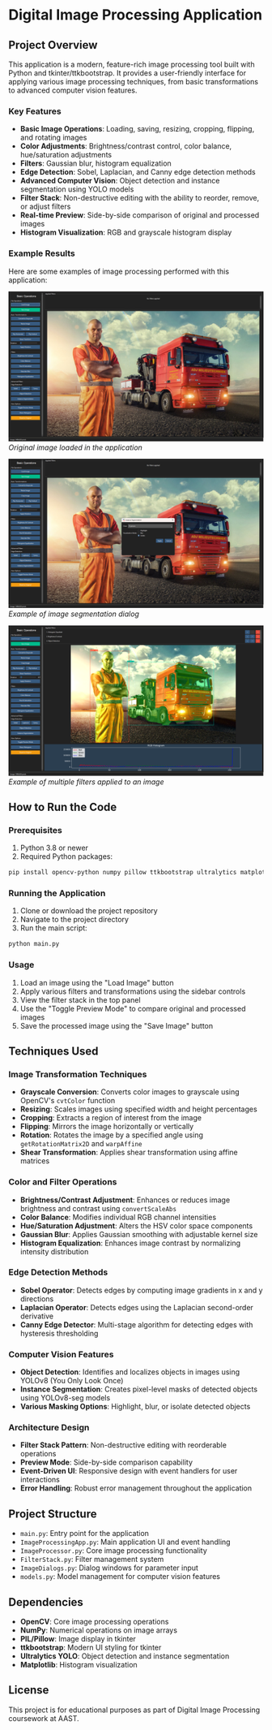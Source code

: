 # Digital Image Processing Application

## Project Overview

This application is a modern, feature-rich image processing tool built with Python and tkinter/ttkbootstrap. It provides a user-friendly interface for applying various image processing techniques, from basic transformations to advanced computer vision features.

### Key Features

- **Basic Image Operations**: Loading, saving, resizing, cropping, flipping, and rotating images
- **Color Adjustments**: Brightness/contrast control, color balance, hue/saturation adjustments
- **Filters**: Gaussian blur, histogram equalization
- **Edge Detection**: Sobel, Laplacian, and Canny edge detection methods
- **Advanced Computer Vision**: Object detection and instance segmentation using YOLO models
- **Filter Stack**: Non-destructive editing with the ability to reorder, remove, or adjust filters
- **Real-time Preview**: Side-by-side comparison of original and processed images
- **Histogram Visualization**: RGB and grayscale histogram display

### Example Results

Here are some examples of image processing performed with this application:

![Original Image](img1.png)
*Original image loaded in the application*

![Image Segmentation](img2.png)
*Example of image segmentation dialog*

![Multiple Filters](img3.png)
*Example of multiple filters applied to an image*

## How to Run the Code

### Prerequisites

1. Python 3.8 or newer
2. Required Python packages:

```bash
pip install opencv-python numpy pillow ttkbootstrap ultralytics matplotlib
```

### Running the Application

1. Clone or download the project repository
2. Navigate to the project directory
3. Run the main script:

```bash
python main.py
```

### Usage

1. Load an image using the "Load Image" button
2. Apply various filters and transformations using the sidebar controls
3. View the filter stack in the top panel
4. Use the "Toggle Preview Mode" to compare original and processed images
5. Save the processed image using the "Save Image" button

## Techniques Used

### Image Transformation Techniques

- **Grayscale Conversion**: Converts color images to grayscale using OpenCV's `cvtColor` function
- **Resizing**: Scales images using specified width and height percentages
- **Cropping**: Extracts a region of interest from the image
- **Flipping**: Mirrors the image horizontally or vertically
- **Rotation**: Rotates the image by a specified angle using `getRotationMatrix2D` and `warpAffine`
- **Shear Transformation**: Applies shear transformation using affine matrices

### Color and Filter Operations

- **Brightness/Contrast Adjustment**: Enhances or reduces image brightness and contrast using `convertScaleAbs`
- **Color Balance**: Modifies individual RGB channel intensities
- **Hue/Saturation Adjustment**: Alters the HSV color space components
- **Gaussian Blur**: Applies Gaussian smoothing with adjustable kernel size
- **Histogram Equalization**: Enhances image contrast by normalizing intensity distribution

### Edge Detection Methods

- **Sobel Operator**: Detects edges by computing image gradients in x and y directions
- **Laplacian Operator**: Detects edges using the Laplacian second-order derivative
- **Canny Edge Detector**: Multi-stage algorithm for detecting edges with hysteresis thresholding

### Computer Vision Features

- **Object Detection**: Identifies and localizes objects in images using YOLOv8 (You Only Look Once)
- **Instance Segmentation**: Creates pixel-level masks of detected objects using YOLOv8-seg models
- **Various Masking Options**: Highlight, blur, or isolate detected objects

### Architecture Design

- **Filter Stack Pattern**: Non-destructive editing with reorderable operations
- **Preview Mode**: Side-by-side comparison capability
- **Event-Driven UI**: Responsive design with event handlers for user interactions
- **Error Handling**: Robust error management throughout the application

## Project Structure

- `main.py`: Entry point for the application
- `ImageProcessingApp.py`: Main application UI and event handling
- `ImageProcessor.py`: Core image processing functionality
- `FilterStack.py`: Filter management system
- `ImageDialogs.py`: Dialog windows for parameter input
- `models.py`: Model management for computer vision features

## Dependencies

- **OpenCV**: Core image processing operations
- **NumPy**: Numerical operations on image arrays
- **PIL/Pillow**: Image display in tkinter
- **ttkbootstrap**: Modern UI styling for tkinter
- **Ultralytics YOLO**: Object detection and instance segmentation
- **Matplotlib**: Histogram visualization

## License

This project is for educational purposes as part of Digital Image Processing coursework at AAST.
